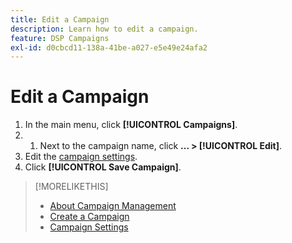 ```yaml
---
title: Edit a Campaign
description: Learn how to edit a campaign.
feature: DSP Campaigns
exl-id: d0cbcd11-138a-41be-a027-e5e49e24afa2
---
```

# Edit a Campaign

1. In the main menu, click **[!UICONTROL Campaigns]**.
1. 1. Next to the campaign name, click  **... > [!UICONTROL Edit]**.
1. Edit the [campaign settings](campaign-settings.md).
1. Click **[!UICONTROL Save Campaign]**.

>[!MORELIKETHIS]
>
>* [About Campaign Management](campaign-about.md)
>* [Create a Campaign](campaign-create.md)
>* [Campaign Settings](campaign-settings.md)

